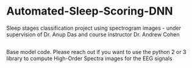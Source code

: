 # Automated-Sleep-Scoring-DNN
Sleep stages classification project using spectrogram images - under supervision of Dr. Anup Das and course instructor Dr. Andrew Cohen

##
Base model code. Please reach out if you want to use the python 2 or 3 library to compute High-Order Spectra images for the EEG signals
